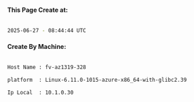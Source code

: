 
   
#### This Page Create at:

```bash

2025-06-27 - 08:44:44 UTC

```

#### Create By Machine:

```bash

Host Name : fv-az1319-328

platform  : Linux-6.11.0-1015-azure-x86_64-with-glibc2.39

Ip Local  : 10.1.0.30

```

